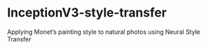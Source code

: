 # InceptionV3-style-transfer
Applying Monet’s painting style to natural photos using Neural Style Transfer
